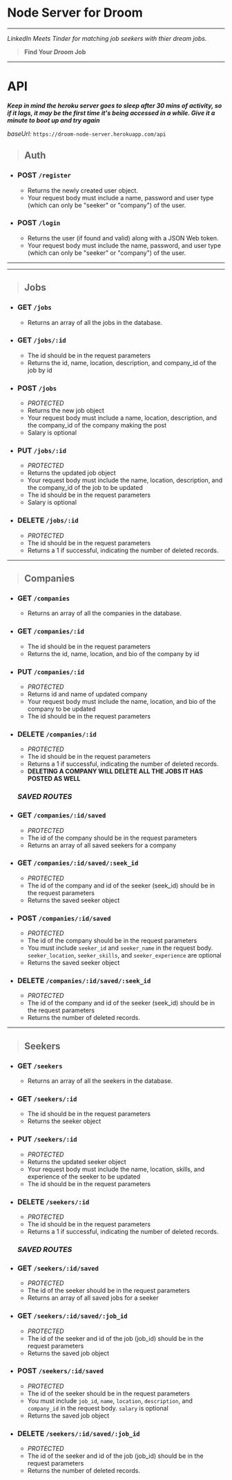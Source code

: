 # Node Server for Droom
-----------------------------------------
*LinkedIn Meets Tinder for matching job seekers with thier dream jobs.*

> **Find Your _Droom_ Job**
-----------------------------------------

# **API**

**_Keep in mind the heroku server goes to sleep after 30 mins of activity, so if it lags, it may be the first time it's being accessed in a while. Give it a minute to boot up and try again_**

*baseUrl:*  `https://droom-node-server.herokuapp.com/api`

> ## Auth
  - ### **POST** `/register`
    - Returns the newly created user object.
    - Your request body must include a name, password and user type (which can only be "seeker" or "company") of the user.

  - ### **POST** `/login`
    - Returns the user (if found and valid) along with a JSON Web token.
    - Your request body must include the name, password, and user type (which can only be "seeker" or "company") of the user.

--------
________

> ## Jobs

  - ### **GET** `/jobs`
    - Returns an array of all the jobs in the database.
  
  - ### **GET** `/jobs/:id`
    - The id should be in the request parameters
    - Returns the id, name, location, description, and company_id of the job by id

  - ### **POST** `/jobs`
    - *PROTECTED*
    - Returns the new job object
    - Your request body must include a name, location, description, and the company_id of the company making the post
    - Salary is optional

  - ### **PUT** `/jobs/:id`
    - *PROTECTED*
    - Returns the updated job object
    - Your request body must include the name, location, description, and the company_id of the job to be updated
    - The id should be in the request parameters
    - Salary is optional

  - ### **DELETE** `/jobs/:id`
    - *PROTECTED*
    - The id should be in the request parameters
    - Returns a 1 if successful, indicating the number of deleted records.

--------
> ## Companies

  - ### **GET** `/companies`
    - Returns an array of all the companies in the database.
  
  - ### **GET** `/companies/:id`
    - The id should be in the request parameters
    - Returns the id, name, location, and bio of the company by id

  - ### **PUT** `/companies/:id`
    - *PROTECTED*
    - Returns id and name of updated company
    - Your request body must include the name, location, and bio of the company to be updated
    - The id should be in the request parameters

  - ### **DELETE** `/companies/:id`
    - *PROTECTED*
    - The id should be in the request parameters
    - Returns a 1 if successful, indicating the number of deleted records.
    - **DELETING A COMPANY WILL DELETE ALL THE JOBS IT HAS POSTED AS WELL**

    ### **_SAVED ROUTES_**

  - ### **GET** `/companies/:id/saved`
    - *PROTECTED*
    - The id of the company should be in the request parameters
    - Returns an array of all saved seekers for a company

  - ### **GET** `/companies/:id/saved/:seek_id`
    - *PROTECTED*
    - The id of the company and id of the seeker (seek_id) should be in the request parameters
    - Returns the saved seeker object

  - ### **POST** `/companies/:id/saved`
    - *PROTECTED*
    - The id of the company should be in the request parameters
    - You must include `seeker_id` and `seeker_name` in the request body. `seeker_location`, `seeker_skills`, and `seeker_experience` are optional
    - Returns the saved seeker object

  - ### **DELETE** `/companies/:id/saved/:seek_id`
    - *PROTECTED*
    - The id of the company and id of the seeker (seek_id) should be in the request parameters
    - Returns the number of deleted records.

--------

> ## Seekers

  - ### **GET** `/seekers`
    - Returns an array of all the seekers in the database.
  
  - ### **GET** `/seekers/:id`
    - The id should be in the request parameters
    - Returns the seeker object

  - ### **PUT** `/seekers/:id`
    - *PROTECTED*
    - Returns the updated seeker object
    - Your request body must include the name, location, skills, and experience of the seeker to be updated
    - The id should be in the request parameters

  - ### **DELETE** `/seekers/:id`
    - *PROTECTED*
    - The id should be in the request parameters
    - Returns a 1 if successful, indicating the number of deleted records.

    ### **_SAVED ROUTES_**

  - ### **GET** `/seekers/:id/saved`
    - *PROTECTED*
    - The id of the seeker should be in the request parameters
    - Returns an array of all saved jobs for a seeker

  - ### **GET** `/seekers/:id/saved/:job_id`
    - *PROTECTED*
    - The id of the seeker and id of the job (job_id) should be in the request parameters
    - Returns the saved job object

  - ### **POST** `/seekers/:id/saved`
    - *PROTECTED*
    - The id of the seeker should be in the request parameters
    - You must include `job_id`, `name`, `location`, `description`, and `company_id` in the request body. `salary` is optional
    - Returns the saved job object

  - ### **DELETE** `/seekers/:id/saved/:job_id`
    - *PROTECTED*
    - The id of the seeker and id of the job (job_id) should be in the request parameters
    - Returns the number of deleted records.